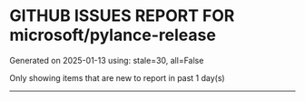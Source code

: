 
# GITHUB ISSUES REPORT FOR microsoft/pylance-release


Generated on 2025-01-13 using: stale=30, all=False


Only showing items that are new to report in past 1 day(s)


---




















